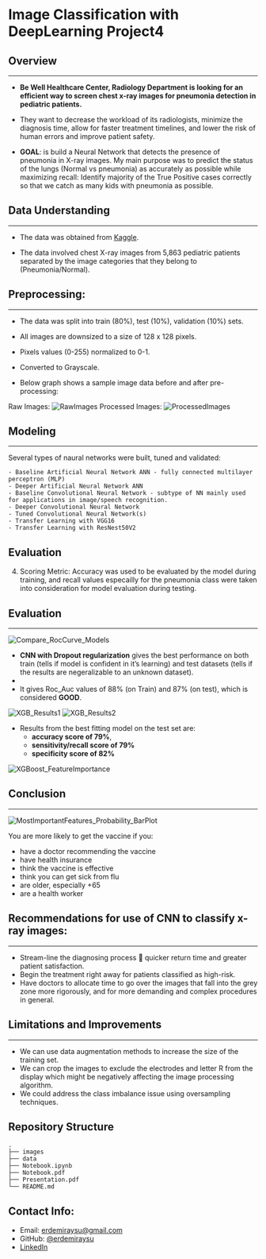 # Image Classification with DeepLearning Project4

## Overview
***
- **Be Well Healthcare Center, Radiology Department is looking for an efficient way to screen chest x-ray images for pneumonia detection in pediatric patients.**

- They want to decrease the workload of its radiologists, minimize the diagnosis time, allow for faster treatment timelines, and lower the risk of human errors and improve patient safety.

- **GOAL**: is build a Neural Network that detects the presence of pneumonia in X-ray images. My main purpose was to  predict the status of the lungs (Normal vs pneumonia) as accurately as possible while maximizing recall: Identify majority of the True Positive cases correctly so that we catch as many kids with pneumonia as possible. 

## Data Understanding
***
* The data was obtained from [Kaggle](https://www.kaggle.com/datasets/paultimothymooney/chest-xray-pneumonia/). 

* The data involved chest X-ray images from 5,863 pediatric patients separated by the image categories that they belong to (Pneumonia/Normal). 

## Preprocessing:
***
* The data was split into train (80%), test (10%), validation (10%) sets.
* All images are downsized to a size of 128 x 128 pixels.
* Pixels values (0-255) normalized to 0-1.
* Converted to Grayscale.

* Below graph shows a sample image data before and after pre-processing:

Raw Images:
![RawImages](https://user-images.githubusercontent.com/61121277/214109773-9f22bee7-e258-443e-968a-9258c30a9e3f.png)
Processed Images:
![ProcessedImages](https://user-images.githubusercontent.com/61121277/214109823-50860662-402e-41d2-a2c1-51c5223fcac1.png)


## Modeling
***

Several types of naural networks were built, tuned and validated:

    - Baseline Artificial Neural Network ANN - fully connected multilayer perceptron (MLP) 
    - Deeper Artificial Neural Network ANN 
    - Baseline Convolutional Neural Network - subtype of NN mainly used for applications in image/speech recognition.
    - Deeper Convolutional Neural Network
    - Tuned Convolutional Neural Network(s)
    - Transfer Learning with VGG16
    - Transfer Learning with ResNest50V2

## Evaluation
4. Scoring Metric: Accuracy was used to be evaluated by the model during training, and recall values especailly for the pneumonia class were taken into 
 consideration for model evaluation during testing. 


## Evaluation
***

![Compare_RocCurve_Models](https://user-images.githubusercontent.com/61121277/199509396-629dd8df-bbb7-4715-85b8-e7626bf4c289.png)

* **CNN with Dropout regularization** gives the best performance on both train (tells if model is confident in it’s learning) and test datasets (tells if the results are negeralizable to an unknown dataset). 
* 
* It gives Roc_Auc values of 88% (on Train) and 87% (on test), which is considered **GOOD**.


![XGB_Results1](https://user-images.githubusercontent.com/61121277/199540455-5f1c29eb-cead-421f-bae3-2dad7efe6304.png)
![XGB_Results2](https://user-images.githubusercontent.com/61121277/199540456-eebd5573-1875-47c2-8501-edcb9ef0633b.png)

* Results from the best fitting model on the test set are:
    - **accuracy score of 79%**, 
    - **sensitivity/recall score of 79%** 
    - **specificity score of 82%** 

![XGBoost_FeatureImportance](https://user-images.githubusercontent.com/61121277/199292805-566c278c-e1e8-4a4a-b643-044569ce0812.png)


## Conclusion
***

![MostImportantFeatures_Probability_BarPlot](https://user-images.githubusercontent.com/61121277/199609041-e03dd4f4-2340-4512-a684-608f90204cc6.png)

You are more likely to get the vaccine if you:

- have a doctor recommending the vaccine
- have health insurance
- think the vaccine is effective
- think you can get sick from flu
- are older, especially +65
- are a health worker
   
## Recommendations for use of CNN to classify x-ray images:

***
* Stream-line the diagnosing process  quicker return time and greater patient satisfaction.
* Begin the treatment right away for patients classified as high-risk.
* Have doctors to allocate time to go over the images that fall into the grey zone more rigorously, and for more demanding and complex procedures in general.

## Limitations and Improvements
***
* We can use data augmentation methods to increase the size of the training set. 
* We can crop the images to exclude the electrodes and letter R from the display which might be negatively affecting the image processing algorithm.
* We could address the class imbalance issue using oversampling techniques.

## Repository Structure
    .
    ├── images 
    ├── data 
    ├── Notebook.ipynb     
    ├── Notebook.pdf 
    ├── Presentation.pdf                                             
    └── README.md   

## Contact Info:
* Email: erdemiraysu@gmail.com
* GitHub: [@erdemiraysu](https://github.com/erdemiraysu/)
* [LinkedIn](https://www.linkedin.com/in/aysuerdemir)
